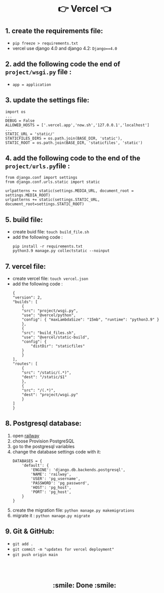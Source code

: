 <h1 align='center'>👉 Vercel 👈</h1>

## 1. create the requirements file: 
- `pip freeze > requirements.txt`
- vercel use django 4.0 and django 4.2: `Django==4.0`
## 2. add the following code the end of `project/wsgi.py` file :
- `app = application`
## 3. update the settings file:
```
import os
...
DEBUG = False
ALLOWED_HOSTS = ['.vercel.app','now.sh','127.0.0.1','localhost']
...
STATIC_URL = 'static/'
STATICFILES_DIRS = os.path.join(BASE_DIR, 'static'),
STATIC_ROOT = os.path.join(BASE_DIR, 'staticfiles', 'static')
```
## 4. add the following code to the end of the `project/urls.py`file :
```
from django.conf import settings
from django.conf.urls.static import static

urlpatterns += static(settings.MEDIA_URL, document_root = settings.MEDIA_ROOT)
urlpatterns += static(settings.STATIC_URL, document_root=settings.STATIC_ROOT)
```
## 5. build file: 
- create buid file: `touch build_file.sh`
- add the following code :
    ```
    pip install -r requirements.txt
    python3.9 manage.py collectstatic --noinput
    ```
## 7. vercel file:
- create vercel file: `touch vercel.json`
- add the following code :
    ```
    {
    "version": 2,
    "builds": [
        {
        "src": "project/wsgi.py",
        "use": "@vercel/python",
        "config": { "maxLambdaSize": "15mb", "runtime": "python3.9" }
        },
        {
        "src": "build_files.sh",
        "use": "@vercel/static-build",
        "config": {
            "distDir": "staticfiles"
        }
        }
    ],
    "routes": [
        {
        "src": "/static/(.*)",
        "dest": "/static/$1"
        },
        {
        "src": "/(.*)",
        "dest": "project/wsgi.py"
        }
    ]
    }
    ```
## 8. Postgresql database:
1. open [railway](https://railway.app/)
2. choose Provision PostgreSQL
3. go to the postgresql variables
4. change the database settings code with it:
    ```
    DATABASES = {
        'default': {
            'ENGINE': 'django.db.backends.postgresql',
            'NAME': 'railway',
            'USER': 'pg_username',
            'PASSWORD': 'pg_password',
            'HOST': 'pg_host',
            'PORT': 'pg_host',
        }
    }
    ```
5. create the migration file: `python manage.py makemigrations`
6. migrate it : `python manage.py migrate`

## 9. Git & GitHub:
- `git add .`
- `git commit -m "updates for vercel deployment"`
- `git push origin main`
<br>
<br>
<h2 align="center"> :smile: Done :smile: </h2>
